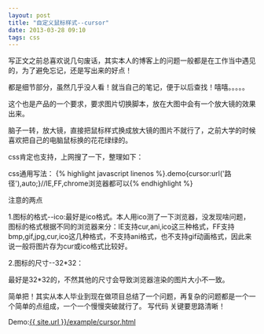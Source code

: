 ```yaml
---
layout: post
title: "自定义鼠标样式--cursor"
date: 2013-03-28 09:10
tags: css
---
```

   写正文之前总喜欢说几句废话，其实本人的博客上的问题一般都是在工作当中遇见的，为了避免忘记，还是写出来的好点！
   
   都是细节部分，虽然几乎没人看！就当自己的笔记，便于以后查找！嘻嘻。。。。。
   
   这个也是产品的一个要求，要求图片切换脚本，放在大图中会有一个放大镜的效果出来。
   
   脑子一转，放大镜，直接把鼠标样式换成放大镜的图片不就行了，之前大学的时候喜欢把自己的电脑鼠标换的花花绿绿的。
   
   css肯定也支持，上网搜了一下，整理如下：
  
   <!-- more -->
   
   css通用写法：
   {% highlight javascript linenos %}.demo{cursor:url('路径'),auto;}//IE,FF,chrome浏览器都可以{% endhighlight %}
   
   注意的两点
   
   1.图标的格式--ico:最好是<span class="stress">ico</span>格式。本人用ico测了一下浏览器，没发现啥问题，图标的格式根据不同的浏览器来分：IE支持cur,ani,ico这三种格式，FF支持bmp,gif,jpg,cur,ico这几种格式，不支持ani格式，也不支持gif动画格式，因此来说一般将图片存为cur或ico格式比较好。
   
   2.图标的尺寸--32*32：
   
   最好是<span class="stress">32*32</span>的，不然其他的尺寸会导致浏览器渲染的图片大小不一致。
   
   简单把！其实从本人毕业到现在做项目总结了一个问题，再<span class="stress">复杂</span>的问题都是一个一个<span class="stress">简单</span>的点组成，一个一个慢慢突破就行了。
   写代码 关键要<span class="stress">思路清晰</span>！
   
   Demo:<a href="{{ site.url }}/example/cursor.html" target="_blank">{{ site.url }}/example/cursor.html</a>
